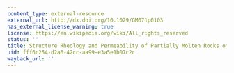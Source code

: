 ```yaml
---
content_type: external-resource
external_url: http://dx.doi.org/10.1029/GM071p0103
has_external_license_warning: true
license: https://en.wikipedia.org/wiki/All_rights_reserved
status: ''
title: Structure Rheology and Permeability of Partially Molten Rocks of Low Melt Fractions
uid: fff6c254-d2a6-42cc-aa99-e3a5e1b07c2c
wayback_url: ''
---
```

